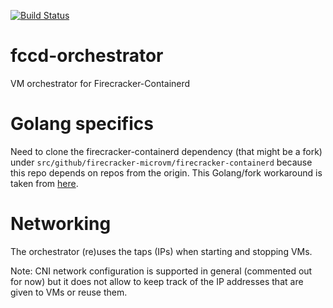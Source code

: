 [![Build Status](https://travis-ci.com/ustiugov/fccd-orchestrator.svg?token=Dx4z7rB8qLcioVK5Dhsr&branch=master)](https://travis-ci.com/github/ustiugov/fccd-orchestrator)
<br />

# fccd-orchestrator
VM orchestrator for Firecracker-Containerd

# Golang specifics
Need to clone the firecracker-containerd dependency (that might be a fork) under 
`src/github/firecracker-microvm/firecracker-containerd` because this repo depends on
repos from the origin. This Golang/fork workaround is taken from [here](http://code.openark.org/blog/development/forking-golang-repositories-on-github-and-managing-the-import-path).

# Networking
The orchestrator (re)uses the taps (IPs) when starting and stopping VMs.

Note: CNI network configuration is supported in general (commented out for now) but it does not allow to 
keep track of the IP addresses that are given to VMs or reuse them.
